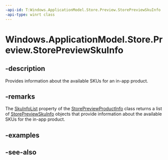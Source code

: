 ```yaml
---
-api-id: T:Windows.ApplicationModel.Store.Preview.StorePreviewSkuInfo
-api-type: winrt class
---
```


<!-- Class syntax.
public class StorePreviewSkuInfo : Windows.ApplicationModel.Store.Preview.IStorePreviewSkuInfo
-->

# Windows.ApplicationModel.Store.Preview.StorePreviewSkuInfo

## -description
Provides information about the available SKUs for an in-app product.

## -remarks
The [SkuInfoList](storepreviewproductinfo_skuinfolist.md) property of the [StorePreviewProductInfo](storepreviewproductinfo.md) class returns a list of [StorePreviewSkuInfo](storepreviewskuinfo.md) objects that provide information about the available SKUs for the in-app product.

## -examples

## -see-also
